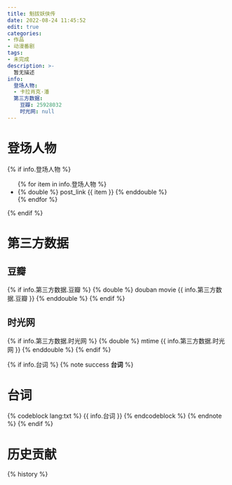 ```yaml
---
title: 魁拔妖侠传
date: 2022-08-24 11:45:52
edit: true
categories:
- 作品
- 动漫番剧
tags:
- 未完成
description: >-
  暂无描述
info:
  登场人物:
  - 卡拉肖克·潘
  第三方数据:
    豆瓣: 25928032
    时光网: null
---
```

# 登场人物

{% if info.登场人物 %}
<ul>
{% for item in info.登场人物 %}
  <li>
    {% double %}
    post_link {{ item }}
    {% enddouble %}
  </li>
{% endfor %}
</ul>
{% endif %}

# 第三方数据

## 豆瓣

{% if info.第三方数据.豆瓣 %}
{% double %}
douban movie {{ info.第三方数据.豆瓣 }}
{% enddouble %}
{% endif %}

## 时光网

{% if info.第三方数据.时光网 %}
{% double %}
mtime {{ info.第三方数据.时光网 }}
{% enddouble %}
{% endif %}

{% if info.台词 %}
{% note success **台词** %}
# 台词
{% codeblock lang:txt %}
{{ info.台词 }}
{% endcodeblock %}
{% endnote %}
{% endif %}

# 历史贡献
{% history %}
